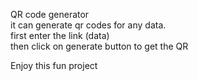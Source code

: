QR code generator <br>
it can generate qr codes for any data. <br>
first enter the link (data)<br>
then click on generate button to get the QR <br>

Enjoy this fun project 
